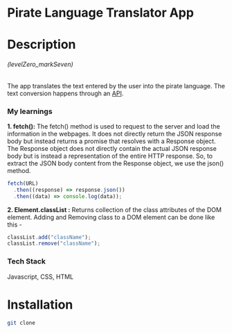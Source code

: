 # Pirate Language Translator App

# Description

###### (levelZero_markSeven)

The app translates the text entered by the user into the pirate language. The text conversion happens through an [API](https://api.funtranslations.com/).

### My learnings

**1. fetch():** The fetch() method is used to request to the server and load the information in the webpages. It does not directly return the JSON response body but instead returns a promise that resolves with a Response object. The Response object does not directly contain the actual JSON response body but is instead a representation of the entire HTTP response. So, to extract the JSON body content from the Response object, we use the json() method.

```javascript
fetch(URL)
  .then((response) => response.json())
  .then((data) => console.log(data));
```

**2. Element.classList :** Returns collection of the class attributes of the DOM element.
Adding and Removing class to a DOM element can be done like this -

```javascript
classList.add("className");
classList.remove("className");
```

### Tech Stack

Javascript, CSS, HTML

# Installation

```bash
git clone
```
